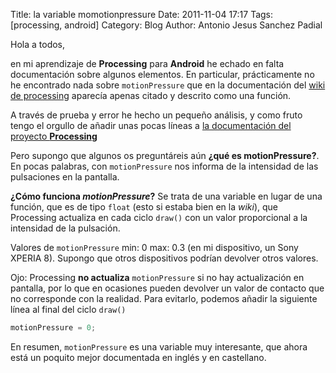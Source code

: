 Title: la variable momotionpressure
Date: 2011-11-04 17:17
Tags: [processing, android]
Category: Blog
Author: Antonio Jesus Sanchez Padial

Hola a todos, 

en mi aprendizaje de **Processing** para **Android** he echado en falta documentación sobre algunos elementos. En particular, prácticamente no he encontrado nada sobre `motionPressure` que en la documentación del [wiki de processing](http://wiki.processing.org) aparecía apenas citado y descrito como una función.

A través de prueba y error he hecho un pequeño análisis, y como fruto tengo el orgullo de añadir unas pocas líneas a [la documentación del proyecto **Processing**](http://wiki.processing.org/w/Android#Mouse.2C_Motion.2C_Keys.2C_and_Input)

Pero supongo que algunos os preguntáreis aún **¿qué es motionPressure?**. En pocas palabras, con `motionPressure` nos informa de la intensidad de las pulsaciones en la pantalla.

**¿Cómo funciona *motionPressure*?** Se trata de una variable en lugar de una función, que es de tipo `float` (esto si estaba bien en la *wiki*), que Processing actualiza en cada ciclo `draw()` con un valor proporcional a la intensidad de la pulsación.

Valores de `motionPressure`
min: 0
max: 0.3 (en mi dispositivo, un Sony XPERIA 8). Supongo que otros dispositivos podrían devolver otros valores.

Ojo: Processing **no actualiza** `motionPressure` si no hay actualización en pantalla, por lo que en ocasiones pueden devolver un valor de contacto que no corresponde con la realidad. Para evitarlo, podemos añadir la siguiente línea al final del ciclo `draw()`
``` java
motionPressure = 0;
```

En resumen, `motionPressure` es una variable muy interesante, que ahora está un poquito mejor documentada en inglés y en castellano.
